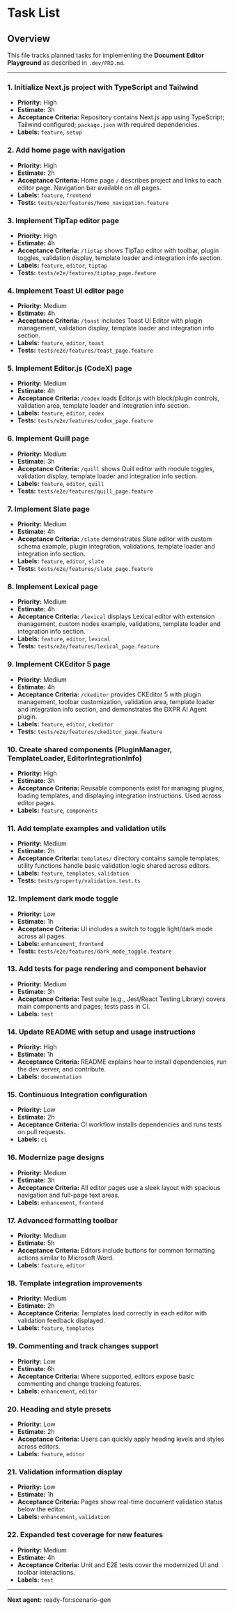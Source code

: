 # Task List

## Overview

This file tracks planned tasks for implementing the **Document Editor Playground** as described in `.dev/PRD.md`.

---

### 1. Initialize Next.js project with TypeScript and Tailwind

- **Priority:** High
- **Estimate:** 3h
- **Acceptance Criteria:** Repository contains Next.js app using TypeScript; Tailwind configured; `package.json` with required dependencies.
- **Labels:** `feature`, `setup`

### 2. Add home page with navigation

- **Priority:** High
- **Estimate:** 2h
- **Acceptance Criteria:** Home page `/` describes project and links to each editor page. Navigation bar available on all pages.
- **Labels:** `feature`, `frontend`
- **Tests:** `tests/e2e/features/home_navigation.feature`

### 3. Implement TipTap editor page

- **Priority:** High
- **Estimate:** 4h
- **Acceptance Criteria:** `/tiptap` shows TipTap editor with toolbar, plugin toggles, validation display, template loader and integration info section.
- **Labels:** `feature`, `editor`, `tiptap`
- **Tests:** `tests/e2e/features/tiptap_page.feature`

### 4. Implement Toast UI editor page

- **Priority:** Medium
- **Estimate:** 4h
- **Acceptance Criteria:** `/toast` includes Toast UI Editor with plugin management, validation display, template loader and integration info section.
- **Labels:** `feature`, `editor`, `toast`
- **Tests:** `tests/e2e/features/toast_page.feature`

### 5. Implement Editor.js (CodeX) page

- **Priority:** Medium
- **Estimate:** 4h
- **Acceptance Criteria:** `/codex` loads Editor.js with block/plugin controls, validation area, template loader and integration info section.
- **Labels:** `feature`, `editor`, `codex`
- **Tests:** `tests/e2e/features/codex_page.feature`

### 6. Implement Quill page

- **Priority:** Medium
- **Estimate:** 3h
- **Acceptance Criteria:** `/quill` shows Quill editor with module toggles, validation display, template loader and integration info section.
- **Labels:** `feature`, `editor`, `quill`
- **Tests:** `tests/e2e/features/quill_page.feature`

### 7. Implement Slate page

- **Priority:** Medium
- **Estimate:** 4h
- **Acceptance Criteria:** `/slate` demonstrates Slate editor with custom schema example, plugin integration, validations, template loader and integration info section.
- **Labels:** `feature`, `editor`, `slate`
- **Tests:** `tests/e2e/features/slate_page.feature`

### 8. Implement Lexical page

- **Priority:** Medium
- **Estimate:** 4h
- **Acceptance Criteria:** `/lexical` displays Lexical editor with extension management, custom nodes example, validations, template loader and integration info section.
- **Labels:** `feature`, `editor`, `lexical`
- **Tests:** `tests/e2e/features/lexical_page.feature`

### 9. Implement CKEditor 5 page

- **Priority:** Medium
- **Estimate:** 4h
- **Acceptance Criteria:** `/ckeditor` provides CKEditor 5 with plugin management, toolbar customization, validation area, template loader and integration info section, and demonstrates the DXPR AI Agent plugin.
- **Labels:** `feature`, `editor`, `ckeditor`
- **Tests:** `tests/e2e/features/ckeditor_page.feature`

### 10. Create shared components (PluginManager, TemplateLoader, EditorIntegrationInfo)

- **Priority:** High
- **Estimate:** 3h
- **Acceptance Criteria:** Reusable components exist for managing plugins, loading templates, and displaying integration instructions. Used across editor pages.
- **Labels:** `feature`, `components`

### 11. Add template examples and validation utils

- **Priority:** Medium
- **Estimate:** 2h
- **Acceptance Criteria:** `templates/` directory contains sample templates; utility functions handle basic validation logic shared across editors.
- **Labels:** `feature`, `templates`, `validation`
- **Tests:** `tests/property/validation.test.ts`

### 12. Implement dark mode toggle

- **Priority:** Low
- **Estimate:** 1h
- **Acceptance Criteria:** UI includes a switch to toggle light/dark mode across all pages.
- **Labels:** `enhancement`, `frontend`
- **Tests:** `tests/e2e/features/dark_mode_toggle.feature`

### 13. Add tests for page rendering and component behavior

- **Priority:** Medium
- **Estimate:** 3h
- **Acceptance Criteria:** Test suite (e.g., Jest/React Testing Library) covers main components and pages; tests pass in CI.
- **Labels:** `test`

### 14. Update README with setup and usage instructions

- **Priority:** High
- **Estimate:** 1h
- **Acceptance Criteria:** README explains how to install dependencies, run the dev server, and contribute.
- **Labels:** `documentation`

### 15. Continuous Integration configuration

- **Priority:** Low
- **Estimate:** 2h
- **Acceptance Criteria:** CI workflow installs dependencies and runs tests on pull requests.
- **Labels:** `ci`

### 16. Modernize page designs

- **Priority:** Medium
- **Estimate:** 3h
- **Acceptance Criteria:** All editor pages use a sleek layout with spacious navigation and full-page text areas.
- **Labels:** `enhancement`, `frontend`

### 17. Advanced formatting toolbar

- **Priority:** Medium
- **Estimate:** 5h
- **Acceptance Criteria:** Editors include buttons for common formatting actions similar to Microsoft Word.
- **Labels:** `feature`, `editor`

### 18. Template integration improvements

- **Priority:** Medium
- **Estimate:** 2h
- **Acceptance Criteria:** Templates load correctly in each editor with validation feedback displayed.
- **Labels:** `feature`, `templates`

### 19. Commenting and track changes support

- **Priority:** Low
- **Estimate:** 6h
- **Acceptance Criteria:** Where supported, editors expose basic commenting and change tracking features.
- **Labels:** `enhancement`, `editor`

### 20. Heading and style presets

- **Priority:** Low
- **Estimate:** 2h
- **Acceptance Criteria:** Users can quickly apply heading levels and styles across editors.
- **Labels:** `feature`, `editor`

### 21. Validation information display

- **Priority:** Low
- **Estimate:** 1h
- **Acceptance Criteria:** Pages show real-time document validation status below the editor.
- **Labels:** `enhancement`, `validation`

### 22. Expanded test coverage for new features

- **Priority:** Medium
- **Estimate:** 4h
- **Acceptance Criteria:** Unit and E2E tests cover the modernized UI and toolbar interactions.
- **Labels:** `test`

---

**Next agent:** ready-for:scenario-gen
